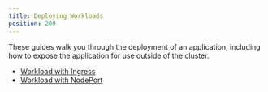 ```yaml
---
title: Deploying Workloads
position: 200
---
```


These guides walk you through the deployment of an application, including how to expose the application for use outside of the cluster.

- [Workload with Ingress](./quickstart-deploy-workload-ingress)
- [Workload with NodePort](./quickstart-deploy-workload-nodeport)
